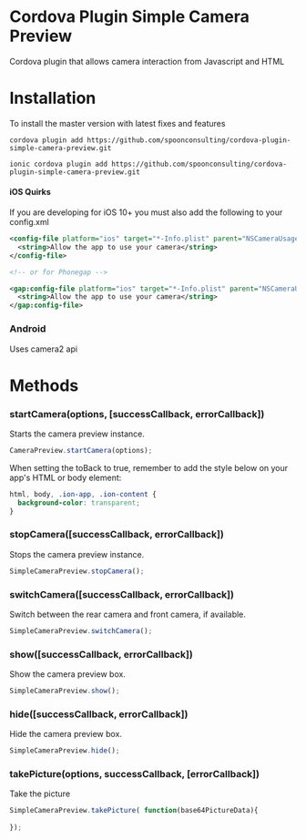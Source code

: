 Cordova Plugin Simple Camera Preview
====================

Cordova plugin that allows camera interaction from Javascript and HTML


# Installation

To install the master version with latest fixes and features

```
cordova plugin add https://github.com/spoonconsulting/cordova-plugin-simple-camera-preview.git

ionic cordova plugin add https://github.com/spoonconsulting/cordova-plugin-simple-camera-preview.git

```

#### iOS Quirks
If you are developing for iOS 10+ you must also add the following to your config.xml

```xml
<config-file platform="ios" target="*-Info.plist" parent="NSCameraUsageDescription" overwrite="true">
  <string>Allow the app to use your camera</string>
</config-file>

<!-- or for Phonegap -->

<gap:config-file platform="ios" target="*-Info.plist" parent="NSCameraUsageDescription" overwrite="true">
  <string>Allow the app to use your camera</string>
</gap:config-file>
```

### Android
Uses camera2 api


# Methods

### startCamera(options, [successCallback, errorCallback])

Starts the camera preview instance.
<br>

```javascript
CameraPreview.startCamera(options);
```

When setting the toBack to true, remember to add the style below on your app's HTML or body element:

```css
html, body, .ion-app, .ion-content {
  background-color: transparent;
}
```

### stopCamera([successCallback, errorCallback])

<info>Stops the camera preview instance.</info><br/>

```javascript
SimpleCameraPreview.stopCamera();
```

### switchCamera([successCallback, errorCallback])

<info>Switch between the rear camera and front camera, if available.</info><br/>

```javascript
SimpleCameraPreview.switchCamera();
```

### show([successCallback, errorCallback])

<info>Show the camera preview box.</info><br/>

```javascript
SimpleCameraPreview.show();
```

### hide([successCallback, errorCallback])

<info>Hide the camera preview box.</info><br/>

```javascript
SimpleCameraPreview.hide();
```

### takePicture(options, successCallback, [errorCallback])

<info>Take the picture</info>

```javascript
SimpleCameraPreview.takePicture( function(base64PictureData){
  
});

```
